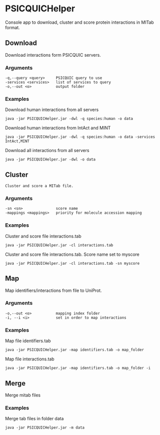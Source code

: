 # PSICQUICHelper

Console app to download, cluster and score protein interactions in MITab format.

## Download
Download interactions form PSICQUIC servers.

### Arguments
```
-q,--query <query>     PSICQUIC query to use
-services <services>   list of services to query
-o,--out <o>           output folder
```

### Examples

Download human interactions from all servers
```
java -jar PSICQUICHelper.jar -dwl -q species:human -o data
```

Download human interactions from IntAct and MINT
```
java -jar PSICQUICHelper.jar -dwl -q species:human -o data -services IntAct,MINT
```

Download all interactions from all servers
```
java -jar PSICQUICHelper.jar -dwl -o data
```

## Cluster
```
Cluster and score a MITab file.
```

### Arguments
```
-sn <sn>               score name
-mappings <mappings>   priority for molecule accession mapping
```

### Examples

Cluster and score file interactions.tab
```
java -jar PSICQUICHelper.jar -cl interactions.tab
```

Cluster and score file interactions.tab. Score name set to myscore
```
java -jar PSICQUICHelper.jar -cl interactions.tab -sn myscore
```

## Map
Map identifiers/interactions from file to UniProt.

### Arguments
```
-o,--out <o>           mapping index folder
-i, --i <i>            set in order to map interactions
```

### Examples

Map file identifiers.tab
```
java -jar PSICQUICHelper.jar -map identifiers.tab -o map_folder 
```

Map file interactions.tab
```
java -jar PSICQUICHelper.jar -map identifiers.tab -o map_folder -i
```

## Merge
Merge mitab files

### Examples

Merge tab files in folder data
```
java -jar PSICQUICHelper.jar -m data
```
